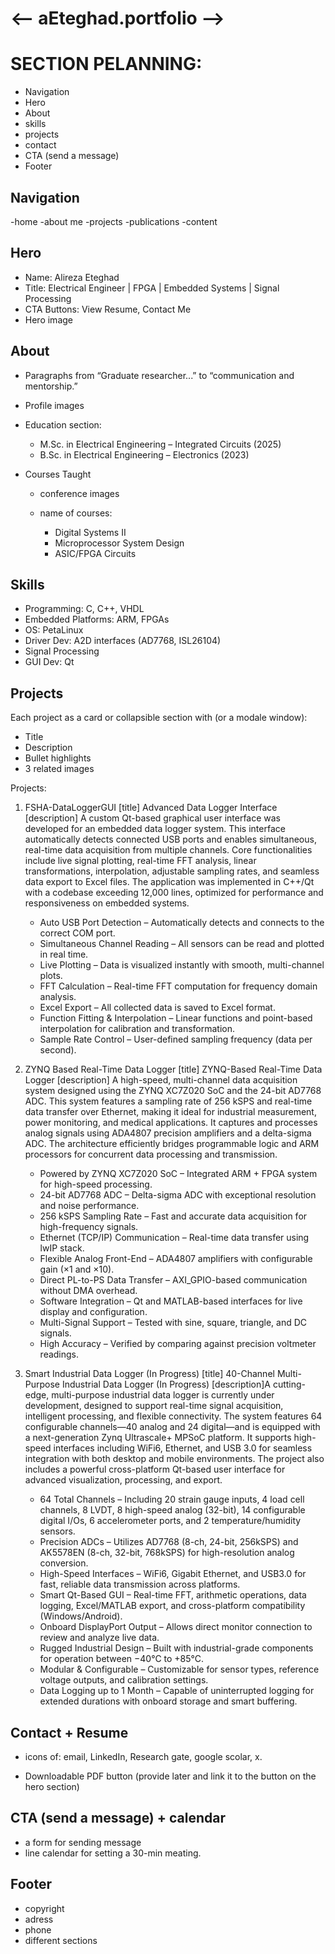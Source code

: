 # <-- aEteghad.portfolio -->

# SECTION PELANNING:

- Navigation
- Hero
- About
- skills
- projects
- contact
- CTA (send a message)
- Footer

## Navigation

-home
-about me
-projects
-publications
-content

## Hero

- Name: Alireza Eteghad
- Title: Electrical Engineer | FPGA | Embedded Systems | Signal Processing
- CTA Buttons: View Resume, Contact Me
- Hero image

## About

- Paragraphs from “Graduate researcher...” to “communication and mentorship.”

- Profile images

- Education section:

  - M.Sc. in Electrical Engineering – Integrated Circuits (2025)
  - B.Sc. in Electrical Engineering – Electronics (2023)

- Courses Taught

  - conference images

  - name of courses:
    - Digital Systems II
    - Microprocessor System Design
    - ASIC/FPGA Circuits

## Skills

- Programming: C, C++, VHDL
- Embedded Platforms: ARM, FPGAs
- OS: PetaLinux
- Driver Dev: A2D interfaces (AD7768, ISL26104)
- Signal Processing
- GUI Dev: Qt

## Projects

Each project as a card or collapsible section with (or a modale window):

- Title
- Description
- Bullet highlights
- 3 related images

Projects:

1. FSHA-DataLoggerGUI
   [title] Advanced Data Logger Interface
   [description] A custom Qt-based graphical user interface was developed for an embedded data logger system. This interface automatically detects connected USB ports and enables simultaneous, real-time data acquisition from multiple channels. Core functionalities include live signal plotting, real-time FFT analysis, linear transformations, interpolation, adjustable sampling rates, and seamless data export to Excel files. The application was implemented in C++/Qt with a codebase exceeding 12,000 lines, optimized for performance and responsiveness on embedded systems.

   - Auto USB Port Detection – Automatically detects and connects to the correct COM port.
   - Simultaneous Channel Reading – All sensors can be read and plotted in real time.
   - Live Plotting – Data is visualized instantly with smooth, multi-channel plots.
   - FFT Calculation – Real-time FFT computation for frequency domain analysis.
   - Excel Export – All collected data is saved to Excel format.
   - Function Fitting & Interpolation – Linear functions and point-based interpolation for calibration and transformation.
   - Sample Rate Control – User-defined sampling frequency (data per second).

2. ZYNQ Based Real-Time Data Logger
   [title] ZYNQ-Based Real-Time Data Logger
   [description] A high-speed, multi-channel data acquisition system designed using the ZYNQ XC7Z020 SoC and the 24-bit AD7768 ADC. This system features a sampling rate of 256 kSPS and real-time data transfer over Ethernet, making it ideal for industrial measurement, power monitoring, and medical applications. It captures and processes analog signals using ADA4807 precision amplifiers and a delta-sigma ADC. The architecture efficiently bridges programmable logic and ARM processors for concurrent data processing and transmission.

   - Powered by ZYNQ XC7Z020 SoC – Integrated ARM + FPGA system for high-speed processing.
   - 24-bit AD7768 ADC – Delta-sigma ADC with exceptional resolution and noise performance.
   - 256 kSPS Sampling Rate – Fast and accurate data acquisition for high-frequency signals.
   - Ethernet (TCP/IP) Communication – Real-time data transfer using lwIP stack.
   - Flexible Analog Front-End – ADA4807 amplifiers with configurable gain (×1 and ×10).
   - Direct PL-to-PS Data Transfer – AXI_GPIO-based communication without DMA overhead.
   - Software Integration – Qt and MATLAB-based interfaces for live display and configuration.
   - Multi-Signal Support – Tested with sine, square, triangle, and DC signals.
   - High Accuracy – Verified by comparing against precision voltmeter readings.

3. Smart Industrial Data Logger (In Progress)
   [title] 40-Channel Multi-Purpose Industrial Data Logger (In Progress)
   [description]A cutting-edge, multi-purpose industrial data logger is currently under development, designed to support real-time signal acquisition, intelligent processing, and flexible connectivity. The system features 64 configurable channels—40 analog and 24 digital—and is equipped with a next-generation Zynq Ultrascale+ MPSoC platform. It supports high-speed interfaces including WiFi6, Ethernet, and USB 3.0 for seamless integration with both desktop and mobile environments. The project also includes a powerful cross-platform Qt-based user interface for advanced visualization, processing, and export.

   - 64 Total Channels – Including 20 strain gauge inputs, 4 load cell channels, 8 LVDT, 8 high-speed analog (32-bit), 14 configurable digital I/Os, 6 accelerometer ports, and 2 temperature/humidity sensors.
   - Precision ADCs – Utilizes AD7768 (8-ch, 24-bit, 256kSPS) and AK5578EN (8-ch, 32-bit, 768kSPS) for high-resolution analog conversion.
   - High-Speed Interfaces – WiFi6, Gigabit Ethernet, and USB3.0 for fast, reliable data transmission across platforms.
   - Smart Qt-Based GUI – Real-time FFT, arithmetic operations, data logging, Excel/MATLAB export, and cross-platform compatibility (Windows/Android).
   - Onboard DisplayPort Output – Allows direct monitor connection to review and analyze live data.
   - Rugged Industrial Design – Built with industrial-grade components for operation between −40°C to +85°C.
   - Modular & Configurable – Customizable for sensor types, reference voltage outputs, and calibration settings.
   - Data Logging up to 1 Month – Capable of uninterrupted logging for extended durations with onboard storage and smart buffering.

## Contact + Resume

- icons of:
  email, LinkedIn, Research gate, google scolar, x.

- Downloadable PDF button (provide later and link it to the button on the hero section)

## CTA (send a message) + calendar

- a form for sending message
- line calendar for setting a 30-min meating.

## Footer

- copyright
- adress
- phone
- different sections

